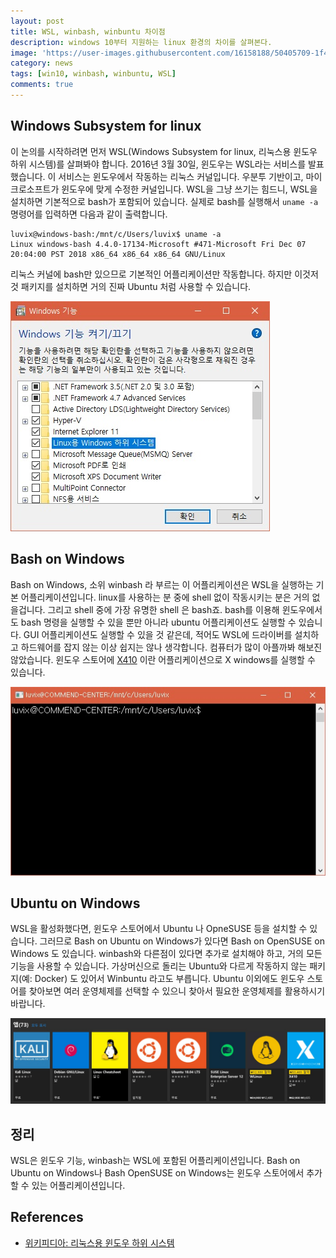 ```yaml
---
layout: post
title: WSL, winbash, winbuntu 차이점
description: windows 10부터 지원하는 linux 환경의 차이를 살펴본다.
image: 'https://user-images.githubusercontent.com/16158188/50405709-1f4ffe80-07fc-11e9-9eed-806ff7da1753.jpg'
category: news
tags: [win10, winbash, winbuntu, WSL]
comments: true
---
```


## Windows Subsystem for linux

이 논의를 시작하려면 먼저 WSL(Windows Subsystem for linux, 리눅스용 윈도우 하위 시스템)를 살펴봐야 합니다.
2016년 3월 30일, 윈도우는 WSL라는 서비스를 발표했습니다. 
이 서비스는 윈도우에서 작동하는 리눅스 커널입니다.
우분투 기반이고, 마이크로소프트가 윈도우에 맞게 수정한 커널입니다.
WSL을 그냥 쓰기는 힘드니, WSL을 설치하면 기본적으로 bash가 포함되어 있습니다.
실제로 bash를 실행해서 `uname -a` 명령어를 입력하면 다음과 같이 출력합니다.
```
luvix@windows-bash:/mnt/c/Users/luvix$ uname -a
Linux windows-bash 4.4.0-17134-Microsoft #471-Microsoft Fri Dec 07 20:04:00 PST 2018 x86_64 x86_64 x86_64 GNU/Linux
```
리눅스 커널에 bash만 있으므로 기본적인 어플리케이션만 작동합니다.
하지만 이것저것 패키지를 설치하면 거의 진짜 Ubuntu 처럼 사용할 수 있습니다.

![wsl](/postres/181223/window-features-wsl.jpg)

## Bash on Windows

Bash on Windows, 소위 winbash 라 부르는 이 어플리케이션은 WSL을 실행하는 기본 어플리케이션입니다.
linux를 사용하는 분 중에 shell 없이 작동시키는 분은 거의 없을겁니다.
그리고 shell 중에 가장 유명한 shell 은 bash죠.
bash를 이용해 윈도우에서도 bash 명령을 실행할 수 있을 뿐만 아니라 ubuntu 어플리케이션도 실행할 수 있습니다.
GUI 어플리케이션도 실행할 수 있을 것 같은데, 적어도 WSL에 드라이버를 설치하고 하드웨어를 잡지 않는 이상 쉽지는 않나 생각합니다.
컴퓨터가 많이 아플까봐 해보진 않았습니다.
윈도우 스토어에 [X410](https://www.microsoft.com/store/productId/9NLP712ZMN9Q) 이란 어플리케이션으로 X windows를 실행할 수 있습니다.

![winbash](/postres/181223/winbash.jpg)

## Ubuntu on Windows

WSL을 활성화했다면, 윈도우 스토어에서 Ubuntu 나 OpneSUSE 등을 설치할 수 있습니다.
그러므로 Bash on Ubuntu on Windows가 있다면 Bash on OpenSUSE on Windows 도 있습니다.
winbash와 다른점이 있다면 추가로 설치해야 하고, 거의 모든 기능을 사용할 수 있습니다.
가상머신으로 돌리는 Ubuntu와 다르게 작동하지 않는 패키지(예: Docker) 도 있어서 Winbuntu 라고도 부릅니다.
Ubuntu 이외에도 윈도우 스토어를 찾아보면 여러 운영체제를 선택할 수 있으니 찾아서 필요한 운영체제를 활용하시기 바랍니다.

![Windows Store search: linux](/postres/181223/winstore-linux.jpg)

## 정리

WSL은 윈도우 기능, winbash는 WSL에 포함된 어플리케이션입니다.
Bash on Ubuntu on Windows나 Bash OpenSUSE on Windows는 윈도우 스토어에서 추가할 수 있는 어플리케이션입니다.

## References

- [위키피디아: 리눅스용 윈도우 하위 시스템](https://ko.wikipedia.org/wiki/%EB%A6%AC%EB%88%85%EC%8A%A4%EC%9A%A9_%EC%9C%88%EB%8F%84%EC%9A%B0_%ED%95%98%EC%9C%84_%EC%8B%9C%EC%8A%A4%ED%85%9C)